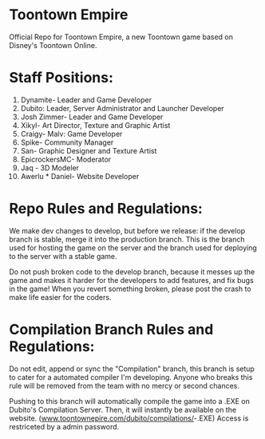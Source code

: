 # Toontown Empire

Official Repo for Toontown Empire, a new Toontown game based on Disney's Toontown Online.

# Staff Positions:

1. Dynamite- Leader and Game Developer
2. Dubito: Leader, Server Administrator and Launcher Developer
3. Josh Zimmer- Leader and Game Developer
4. Xikyl- Art Director, Texture and Graphic Artist
5. Craigy- Malv: Game Developer
6. Spike- Community Manager
7. San- Graphic Designer and Texture Artist
8. EpicrockersMC- Moderator
9. Jaq - 3D Modeler
10. Awerlu * Daniel- Website Developer

# Repo Rules and Regulations:

We make dev changes to develop, but before we release: if the develop branch is stable, merge it into the production branch. This is the branch used for hosting the game on the server and the branch used for deploying to the server with a stable game.

Do not push broken code to the develop branch, because it messes up the game and makes it harder for the developers to add features, and fix bugs in the game! When you revert something broken, please post the crash to make life easier for the coders.

# Compilation Branch Rules and Regulations:

Do not edit, append or sync the "Compilation" branch, this branch is setup to cater for a automated compiler I'm developing.
Anyone who breaks this rule will be removed from the team with no mercy or second chances.

Pushing to this branch will automatically compile the game into a .EXE on Dubito's Compilation Server. Then, it will instantly be available on the website. (www.toontownepire.com/dubito/compilations/<version>-<buildtype>.EXE)
Access is restriceted by a admin password.

